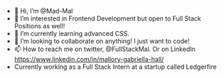 - 👋 Hi, I’m @Mad-Mal
- 👀 I’m interested in Frontend Development but open to Full Stack Positions as well!
- 🌱 I’m currently learning advanced CSS.
- 💞️ I’m looking to collaborate on anything! I just want to code!
- 📫 How to reach me on twitter, @FullStackMal. Or on LinkedIn https://www.linkedin.com/in/mallory-gabriella-hall/
- Currently working as a Full Stack Intern at a startup called Ledgerfire
